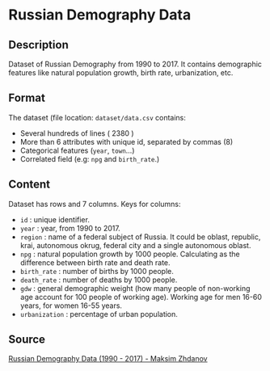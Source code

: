 # Russian Demography Data

## Description

Dataset of Russian Demography from 1990 to 2017. It contains demographic features like natural population growth, birth rate, urbanization, etc.

## Format

The dataset (file location: `dataset/data.csv` contains:

- Several hundreds of lines ( 2380 )
- More than 6 attributes with unique id, separated by commas (8)
- Categorical features (`year`, `town`…)
- Correlated field (e.g: `npg` and `birth_rate`.)

## Content

Dataset has rows and 7 columns. Keys for columns:

- `id` : unique identifier.
- `year` : year, from 1990 to 2017.
- `region` : name of a federal subject of Russia. It could be oblast, republic, krai, autonomous okrug, federal city and a single autonomous oblast.
- `npg` : natural population growth by 1000 people. Calculating as the difference between birth rate and death rate.
- `birth_rate` : number of births by 1000 people.
- `death_rate` : number of deaths by 1000 people.
- `gdw` : general demographic weight (how many people of non-working age account for 100 people of working age). Working age for men 16-60 years, for women 16-55 years.
- `urbanization` : percentage of urban population.

## Source

[Russian Demography Data (1990 - 2017) - Maksim Zhdanov](https://www.kaggle.com/dwdkills/russian-demography)